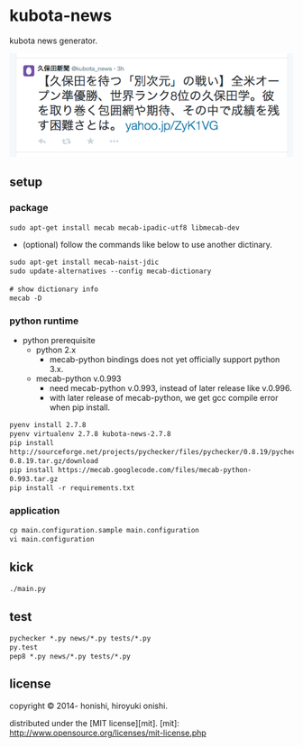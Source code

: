 kubota-news
==
kubota news generator.

![sample](./sample/tweet.png)

setup
--
### package
````
sudo apt-get install mecab mecab-ipadic-utf8 libmecab-dev
````

* (optional) follow the commands like below to use another dictinary.
````
sudo apt-get install mecab-naist-jdic
sudo update-alternatives --config mecab-dictionary

# show dictionary info
mecab -D
````

### python runtime
* python prerequisite
    * python 2.x
        * mecab-python bindings does not yet officially support python 3.x.
    * mecab-python v.0.993
        * need mecab-python v.0.993, instead of later release like v.0.996.
        * with later release of mecab-python, we get gcc compile error when pip install.
````
pyenv install 2.7.8
pyenv virtualenv 2.7.8 kubota-news-2.7.8
pip install http://sourceforge.net/projects/pychecker/files/pychecker/0.8.19/pychecker-0.8.19.tar.gz/download
pip install https://mecab.googlecode.com/files/mecab-python-0.993.tar.gz
pip install -r requirements.txt
````

### application
````
cp main.configuration.sample main.configuration
vi main.configuration
````

kick
--
````
./main.py
````

test
--
````
pychecker *.py news/*.py tests/*.py
py.test
pep8 *.py news/*.py tests/*.py
````

license
--
copyright &copy; 2014- honishi, hiroyuki onishi.

distributed under the [MIT license][mit].
[mit]: http://www.opensource.org/licenses/mit-license.php
